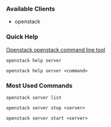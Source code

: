 ### Available Clients
  * openstack

### Quick Help
[Openstack openstack command line tool](http://docs.openstack.org/developer/python-openstackclient)

`openstack help server`

`openstack help server <command>`

### Most Used Commands
`openstack server list`

`openstack server stop <server>`

`openstack server start <server>`
